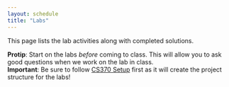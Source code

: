 ```yaml
---
layout: schedule
title: "Labs"
---
```


This page lists the lab activities along with completed solutions.

<div class="callout">
<b>Protip</b>: Start on the labs <i>before</i> coming to class.  This will allow you to ask good questions when we work on the lab in class.
</div>

<div class="callout">
<b>Important</b>: Be sure to follow <a href="../CS370_Setup.html">CS370 Setup</a> first as it will create the project structure for the labs!
</div>

<script>autogenLabs();</script>
